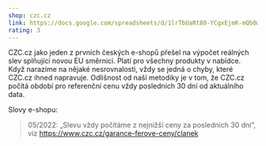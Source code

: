 ```yaml
---
shop: czc.cz
link: https://docs.google.com/spreadsheets/d/1lrTbUaRt80-YCgxEjmK-mQbOwjlKiWdPyJczvVODUB8
rating: 3
---
```


CZC.cz jako jeden z prvních českých e-shopů přešel na výpočet reálných slev splňující
novou EU směrnici. Platí pro všechny produkty v nabídce. Když narazíme na nějaké
nesrovnalosti, vždy se jedná o chyby, které CZC.cz ihned napravuje. Odlišnost od naší metodiky je v tom, že CZC.cz počítá období pro referenční cenu vždy posledních 30 dní od aktuálního data.

Slovy e-shopu:

> 05/2022: „Slevu vždy počítáme z nejnižší ceny za posledních 30 dní“, viz https://www.czc.cz/garance-ferove-ceny/clanek
